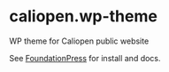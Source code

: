 # caliopen.wp-theme
WP theme for Caliopen public website

See [FoundationPress](https://github.com/olefredrik/foundationpress) for install and docs.
